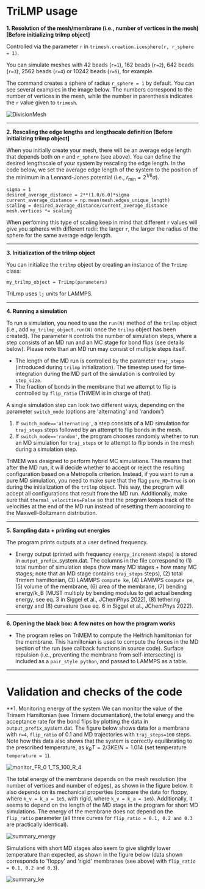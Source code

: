 # TriLMP usage

**1. Resolution of the mesh/membrane (i.e., number of vertices in the mesh) [Before initializing trilmp object]** 

Controlled via the parameter ```r``` in ```trimesh.creation.icosphere(r, r_sphere = 1)```. 

You can simulate meshes with 42 beads (```r=1```), 162 beads (```r=2```), 642 beads (```r=3```), 2562 beads (```r=4```) or 10242 beads (```r=5```), for example. 

The command creates a sphere of radius ```r_sphere = 1``` by default. You can see several examples in the image below. The numbers correspond to the number of vertices in the mesh, while the number in parenthesis indicates the ```r``` value given to ```trimesh```.

![DivisionMesh](https://github.com/Saric-Group/trimem_sbeady/assets/58335020/c1f703f4-7071-4ad4-99f1-f2dc76404661)

***

**2. Rescaling the edge lengths and lengthscale definition [Before initializing trilmp object]** 

When you initially create your mesh, there will be an average edge length that depends both on ```r``` and ```r_sphere``` (see above). You can define the desired lengthscale of your system by rescaling the edge length. In the code below, we set the average edge length of the system to the position of the minimum in a Lennard-Jones potential (i.e., $r_{\min} = 2^{1/6}\sigma$).

```
sigma = 1
desired_average_distance = 2**(1.0/6.0)*sigma
current_average_distance = np.mean(mesh.edges_unique_length)
scaling = desired_average_distance/current_average_distance
mesh.vertices *= scaling
```

When perfoming this type of scaling keep in mind that different ```r``` values will give you spheres with different radii: the larger ```r```, the larger the radius of the sphere for the same average edge length.

***

**3. Initialization of the trilmp object**

You can initialize the ```trilmp``` object by creating an instance of the ```TriLmp``` class:

```
my_trilmp_object = TriLmp(parameters)
```

TriLmp uses ```lj``` units for LAMMPS.

***

**4. Running a simulation**

To run a simulation, you need to use the ```run(N)``` method of the ```trilmp``` object (i.e., add ```my_trilmp_object.run(N)``` once the ```trilmp``` object has been created). The parameter ```N``` controls the number of simulation steps, where a step consists of an MD run and an MC stage for bond flips (see details below). Please note than an MD run may consist of multiple steps itself.

- The length of the MD run is controlled by the parameter ```traj_steps``` (introduced during ```trilmp``` initialization). The timestep used for time-integration during the MD part of the simulation is controlled by ```step_size```.
- The fraction of bonds in the membrane that we attempt to flip is controlled by ```flip_ratio``` (TriMEM is in charge of that).

A single simulation step can look two different ways, depending on the parameter ```switch_mode``` (options are 'alternating' and 'random')

1. If ```switch_mode=='alternating'```, a step consists of a MD simulation for ```traj_steps``` steps followed by an attempt to flip bonds in the mesh.
2. If ```switch_mode=='random'```, the program chooses randomly whether to run an MD simulation for ```traj_steps``` or to attempt to flip bonds in the mesh during a simulation step.

TriMEM was designed to perform hybrid MC simulations. This means that after the MD run, it will decide whether to accept or reject the resulting configuration based on a Metropolis criterion. Instead, if you want to run a pure MD simulation, you need to make sure that the flag ```pure_MD=True``` is on during the initialization of the ```trilmp``` object. This way, the program will accept all configurations that result from the MD run. Additionally, make sure that ```thermal_velocities=False``` so that the program keeps track of the velocities at the end of the MD run instead of resetting them according to the Maxwell-Boltzmann distribution.

***

**5. Sampling data + printing out energies**

The program prints outputs at a user defined frequency.

- Energy output (printed with frequency ```energy_increment``` steps) is stored in ```output_prefix```_system.dat. The columns in the file correspond to (1) total number of simulation steps (how many MD stages + how many MC stages; note that an MD stage contains ```traj_steps``` steps), (2) total Trimem hamiltonian, (3) LAMMPS ```compute ke```, (4) LAMMPS ```compute pe```, (5) volume of the membrane, (6) area of the membrane, (7) bending energy/k_B (MUST multiply by bending modulus to get actual bending energy, see eq. 3 in Siggel et al., JChemPhys 2022), (8) tethering energy and (8) curvature (see eq. 6 in Siggel et al., JChemPhys 2022).

***

**6. Opening the black box: A few notes on how the program works**

- The program relies on TriMEM to compute the Helfrich hamiltonian for the membrane. This hamiltonian is used to compute the forces in the MD section of the run (see callback functions in source code). Surface repulsion (i.e., preventing the membrane from self-intersecting) is included as a ```pair_style python```, and passed to LAMMPS as a table.  


***

# Validation and checks of the code

**1. Monitoring energy of the system
We can monitor the value of the Trimem Hamiltonian (see Trimem documentation), the total energy and the acceptance rate for the bond flips by plotting the data in ```output_prefix```_system.dat.  The figure below shows data for a membrane with ```r=4```, ```flip_ratio``` of 0.1 and MD trajectories with ```traj_steps=100``` steps. Note how this data also shows that the system is correctly equilibrating to the prescribed temperature, as $k_B T = 2/3 KE/N = 1.014$ (set temperature ```temperature = 1```).

![monitor_FR_0 1_TS_100_R_4](https://github.com/Saric-Group/trimem_sbeady/assets/58335020/e66aed1b-dc1a-4b87-9038-e3cd909725fe)

The total energy of the membrane depends on the mesh resolution (the number of vertices and number of edges), as shown in the figure below. It also depends on its mechanical properties (compare the data for floppy, where ```k_v = k_a = 1e5```, with rigid, where ```k_v = k_a = 1e6```). Additionally, it seems to depend on the length of the MD stage in the program for short MD simulations. The energy of the membrane does not depend on the ```flip_ratio``` parameter (all three curves for ```flip_ratio = 0.1, 0.2 and 0.3``` are practically identical).

![summary_energy](https://github.com/Saric-Group/trimem_sbeady/assets/58335020/50006337-e608-46af-b709-d07f26307e20)

Simulations with short MD stages also seem to give slightly lower temperature than expected, as shown in the figure below (data shown corresponds to 'floppy' and 'rigid' membranes (see above) with ```flip_ratio = 0.1, 0.2 and 0.3```).

![summary_ke](https://github.com/Saric-Group/trimem_sbeady/assets/58335020/7fb1e6b1-b9c9-4bb1-9585-7b518adaa7f4)
